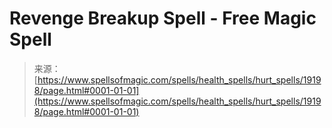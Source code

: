 <!--yml

category: 未分类

date: 2024-06-12 19:00:59

-->

# Revenge Breakup Spell - Free Magic Spell

> 来源：[https://www.spellsofmagic.com/spells/health_spells/hurt_spells/19198/page.html#0001-01-01](https://www.spellsofmagic.com/spells/health_spells/hurt_spells/19198/page.html#0001-01-01)
